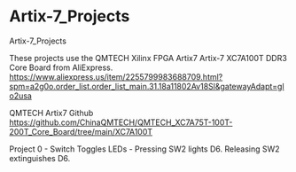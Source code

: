 # Artix-7_Projects
Artix-7_Projects

These projects use the QMTECH Xilinx FPGA Artix7 Artix-7 XC7A100T DDR3 Core Board from AliExpress. 
<br>https://www.aliexpress.us/item/2255799983688709.html?spm=a2g0o.order_list.order_list_main.31.18a11802Av18Sl&gatewayAdapt=glo2usa 

QMTECH Artix7 Github
<br>https://github.com/ChinaQMTECH/QMTECH_XC7A75T-100T-200T_Core_Board/tree/main/XC7A100T

Project 0 - Switch Toggles LEDs
              - Pressing SW2 lights D6. Releasing SW2 extinguishes D6.
